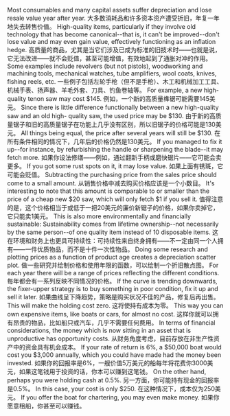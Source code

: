 Most  consumables  and  many  capital  assets  suffer  depreciation  and  lose resale value year after year.
大多数消耗品和许多资本资产遭受折旧，年复一年地失去转售价值。
High-quality items, particularly if they involve old technology  that  has  become  canonical--that  is,  it  can't  be  improved--don't  lose value  and  may  even  gain  value,  effectively  functioning  as  an  inflation  hedge.
高质量的商品，尤其是当它们涉及已成为标准的旧技术时——也就是说，它无法改进——就不会贬值，甚至可能增值，有效地起到了通胀对冲的作用。
Some examples include revolvers (but not pistols), woodworking and machining tools, mechanical watches, tube amplifiers, wool coats, knives, fishing reels, etc.
一些例子包括左轮手枪（但不是手枪）、木工和机械加工工具、机械手表、扬声器、羊毛外套、刀具、钓鱼卷轴等。
For  example,  a  new  high-quality  tenon  saw  may  cost  $145.
例如，一个新的高质量榫锯可能需要145美元。
Since  there  is little  difference  functionally  between  a  new  high-quality  saw  and  an  old  high- quality saw, the used price may be $130.
由于新的高质量锯子和旧的高质量锯子在功能上几乎没有区别，所以旧锯子的价格可能是130美元。
All things being equal, the price after several  years  will  still  be  $130.
在所有条件相同的情况下，几年后的价格仍然是130美元。
If  you  managed  to  fix  it  up--for  instance,  by refurbishing  the  handle  or  sharpening  the  blade--it  may  fetch  more.
如果你设法修缮——例如，通过翻新手柄或磨快锯片——它可能会卖更多。
If  you  got some rust  spots  on it,  it  may  lose  value.
如果上面有锈斑，它可能会贬值。
Subtracting the  purchasing  price from the  sales  price  should  come  to  a  small  amount.
从销售价格中减去购买价格应该是一个小数目。
It's  interesting  to  note  that  this amount  is  comparable  to  or  smaller  than  the  price  of  a  cheap  new  $20  saw, which  will  only  fetch  $1  if  you  sell  it.
值得注意的是，这个价格相当于或低于一把20美元的廉价新锯子的价格，如果你卖掉它，它只能卖1美元。
This  is  also  more  environmentally  and financially  sustainable:  Sustainability  comes  from  lifetime  ownership--not necessarily  by  the  same  person--of  one  quality  item  instead  of  10  disposable items.
这在环境和财务上也更具可持续性：可持续性来自终身拥有——不一定由同一个人拥有——一件优质物品，而不是十件一次性物品。
Doing some research and plotting prices as a function of product age creates a depreciation scatter plot.
做一些研究并绘制价格和使用年限的函数，可以绘制一个折旧散点图。
For each year there will be a range of prices reflecting the  different  conditions.
每年都会有一系列反映不同情况的价格。
If  the  curve  is  trending  downwards,  the  fixer-upper strategy is to buy something in poor condition, fix it up and sell it later.
如果曲线呈下降趋势，策略是购买状况不佳的产品，修复后再出售。
This will make the holding cost zero.
这将使持有成本为零。
This way you can own expensive items, like boats or cars, for almost no cost.
这样你就可以拥有昂贵的物品，比如船只或汽车，几乎不需要任何费用。
In  terms  of  financial  considerations,  the  money  which  is  now  sitting  in  an asset that  is unproductive has opportunity  costs.
从财务角度考虑，目前存放在非生产性资产中的资金具有机会成本。
If  your  rate  of  return  is  6%,  a $50,000 boat would cost you $3,000 annually, which you could have made had the money been invested.
如果你的回报率是6%，一艘价值5万美元的船每年将花费你3000美元，如果这笔钱用于投资的话，你本可以赚到这笔钱。
On the other hand, perhaps you were holding cash at 0.5%.
另一方面，你可能持有现金的回报率是0.5%。
In this case,  your  cost  is  only  $250.
在这种情况下，成本仅为250美元。
If you  offer the  boat for  chartering, you may even make money.
如果你愿意租船，你甚至可以赚钱。
